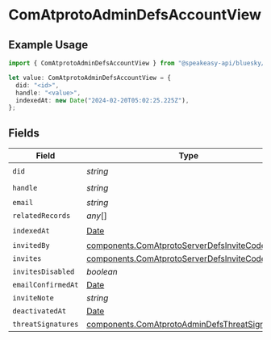 # ComAtprotoAdminDefsAccountView

## Example Usage

```typescript
import { ComAtprotoAdminDefsAccountView } from "@speakeasy-api/bluesky/models/components";

let value: ComAtprotoAdminDefsAccountView = {
  did: "<id>",
  handle: "<value>",
  indexedAt: new Date("2024-02-20T05:02:25.225Z"),
};
```

## Fields

| Field                                                                                                            | Type                                                                                                             | Required                                                                                                         | Description                                                                                                      |
| ---------------------------------------------------------------------------------------------------------------- | ---------------------------------------------------------------------------------------------------------------- | ---------------------------------------------------------------------------------------------------------------- | ---------------------------------------------------------------------------------------------------------------- |
| `did`                                                                                                            | *string*                                                                                                         | :heavy_check_mark:                                                                                               | N/A                                                                                                              |
| `handle`                                                                                                         | *string*                                                                                                         | :heavy_check_mark:                                                                                               | N/A                                                                                                              |
| `email`                                                                                                          | *string*                                                                                                         | :heavy_minus_sign:                                                                                               | N/A                                                                                                              |
| `relatedRecords`                                                                                                 | *any*[]                                                                                                          | :heavy_minus_sign:                                                                                               | N/A                                                                                                              |
| `indexedAt`                                                                                                      | [Date](https://developer.mozilla.org/en-US/docs/Web/JavaScript/Reference/Global_Objects/Date)                    | :heavy_check_mark:                                                                                               | N/A                                                                                                              |
| `invitedBy`                                                                                                      | [components.ComAtprotoServerDefsInviteCode](../../models/components/comatprotoserverdefsinvitecode.md)           | :heavy_minus_sign:                                                                                               | N/A                                                                                                              |
| `invites`                                                                                                        | [components.ComAtprotoServerDefsInviteCode](../../models/components/comatprotoserverdefsinvitecode.md)[]         | :heavy_minus_sign:                                                                                               | N/A                                                                                                              |
| `invitesDisabled`                                                                                                | *boolean*                                                                                                        | :heavy_minus_sign:                                                                                               | N/A                                                                                                              |
| `emailConfirmedAt`                                                                                               | [Date](https://developer.mozilla.org/en-US/docs/Web/JavaScript/Reference/Global_Objects/Date)                    | :heavy_minus_sign:                                                                                               | N/A                                                                                                              |
| `inviteNote`                                                                                                     | *string*                                                                                                         | :heavy_minus_sign:                                                                                               | N/A                                                                                                              |
| `deactivatedAt`                                                                                                  | [Date](https://developer.mozilla.org/en-US/docs/Web/JavaScript/Reference/Global_Objects/Date)                    | :heavy_minus_sign:                                                                                               | N/A                                                                                                              |
| `threatSignatures`                                                                                               | [components.ComAtprotoAdminDefsThreatSignature](../../models/components/comatprotoadmindefsthreatsignature.md)[] | :heavy_minus_sign:                                                                                               | N/A                                                                                                              |